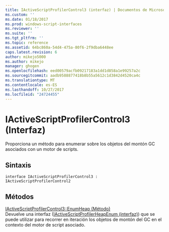 ```yaml
---
title: IActiveScriptProfilerControl3 (interfaz) | Documentos de Microsoft
ms.custom: ''
ms.date: 01/18/2017
ms.prod: windows-script-interfaces
ms.reviewer: ''
ms.suite: ''
ms.tgt_pltfrm: ''
ms.topic: reference
ms.assetid: 64bc860a-54d4-475a-80f6-2f9dba6448ee
caps.latest.revision: 6
author: mikejo5000
ms.author: mikejo
manager: ghogen
ms.openlocfilehash: eed00579acfb09217183a1dd1d858a1e99257a2c
ms.sourcegitcommit: aadb9588877418b8b55a5612c1d3842d4520ca4c
ms.translationtype: MT
ms.contentlocale: es-ES
ms.lasthandoff: 10/27/2017
ms.locfileid: "24724455"
---
```

# <a name="iactivescriptprofilercontrol3-interface"></a>IActiveScriptProfilerControl3 (Interfaz)
Proporciona un método para enumerar sobre los objetos del montón GC asociados con un motor de scripts.  
  
## <a name="syntax"></a>Sintaxis  
  
```  
interface IActiveScriptProfilerControl3 : IActiveScriptProfilerControl2  
```  
  
## <a name="methods"></a>Métodos  
 [IActiveScriptProfilerControl3::EnumHeap (Método)](../../winscript/reference/iactivescriptprofilercontrol3-enumheap-method.md)  
 Devuelve una interfaz ([IActiveScriptProfilerHeapEnum (interfaz)](../../winscript/reference/iactivescriptprofilerheapenum-interface.md)) que se puede utilizar para recorrer en iteración los objetos de montón del GC en el contexto del motor de script asociado.